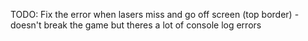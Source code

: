 TODO: Fix the error when lasers miss and go off screen (top border) - doesn't break the game but theres a lot of console log errors
